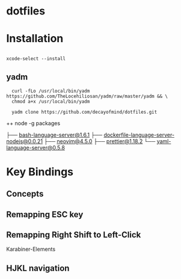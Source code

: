 # dotfiles

# Installation

##

`xcode-select --install`

## yadm

```
  curl -fLo /usr/local/bin/yadm https://github.com/TheLocehiliosan/yadm/raw/master/yadm && \
  chmod a+x /usr/local/bin/yadm
```

```
  yadm clone https://github.com/decayofmind/dotfiles.git
```

++ node -g packages

├── bash-language-server@1.6.1
├── dockerfile-language-server-nodejs@0.0.21
├── neovim@4.5.0
├── prettier@1.18.2
└── yaml-language-server@0.5.8

# Key Bindings

## Concepts

## Remapping ESC key

## Remapping Right Shift to Left-Click

Karabiner-Elements

## HJKL navigation
